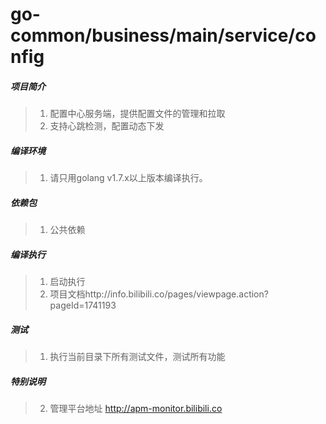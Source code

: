 # go-common/business/main/service/config

##### 项目简介
> 1. 配置中心服务端，提供配置文件的管理和拉取
> 2. 支持心跳检测，配置动态下发

##### 编译环境
> 1. 请只用golang v1.7.x以上版本编译执行。

##### 依赖包
> 1. 公共依赖

##### 编译执行
> 1. 启动执行
> 2. 项目文档http://info.bilibili.co/pages/viewpage.action?pageId=1741193

##### 测试
> 1. 执行当前目录下所有测试文件，测试所有功能

##### 特别说明
> 2. 管理平台地址 http://apm-monitor.bilibili.co
